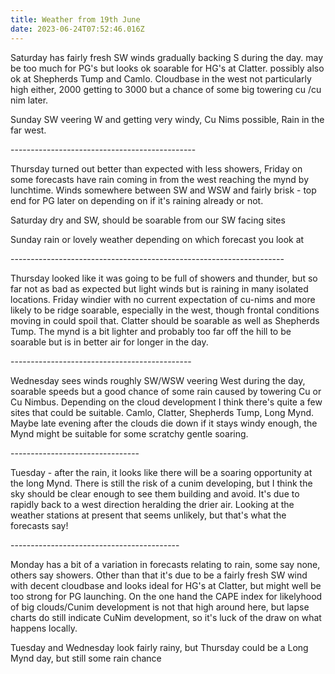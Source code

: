 ```yaml
---
title: Weather from 19th June
date: 2023-06-24T07:52:46.016Z
---
```

Saturday has fairly fresh SW winds gradually backing S during the day.  may be too much for PG's but looks ok soarable for HG's at Clatter.  possibly also ok at Shepherds Tump and Camlo.  Cloudbase in the west not particularly high either, 2000 getting to 3000 but a chance of some big towering cu /cu nim later.  

Sunday SW veering W and getting very windy,  Cu Nims possible, Rain in the far west.

\----------------------------------------------

Thursday turned out better than expected with less showers, Friday on some forecasts have rain coming in from the west reaching the mynd by lunchtime.  Winds somewhere between SW and WSW and fairly brisk - top end for PG later on depending on if it's raining already or not.

Saturday dry and SW, should be soarable from our SW facing sites

Sunday rain or lovely weather depending on which forecast you look at

\--------------------------------------------------------------------

Thursday looked like it was going to be full of showers and thunder, but so far not as bad as expected but light winds but is raining in many isolated locations.  Friday windier with no current expectation of cu-nims and more likely to be ridge soarable, especially in the west, though frontal conditions moving in could spoil that.  Clatter should be soarable as well as Shepherds Tump.  The mynd is a bit lighter and probably too far off the hill to be soarable but is in better air for longer in the day.

\---------------------------------------------

Wednesday sees winds roughly SW/WSW veering West during the day, soarable speeds but a good chance of some rain caused by towering Cu or Cu Nimbus.  Depending on the cloud development I think there's quite a few sites that could be suitable.  Camlo, Clatter, Shepherds Tump, Long Mynd.  Maybe late evening after the clouds die down if it stays windy enough, the Mynd might be suitable for some scratchy gentle soaring. 

\--------------------------------

Tuesday - after the rain, it looks like there will be a soaring opportunity at the long Mynd.  There is still the risk of a cunim developing, but I think the sky should be clear enough to see them building and avoid.  It's due to rapidly back to a west direction heralding the drier air.  Looking at the weather stations at present that seems unlikely, but that's what the forecasts say!

\------------------------------------------

Monday has a bit of a variation in forecasts relating to rain, some say none, others say showers.  Other than that it's due to be a fairly fresh SW wind with decent cloudbase and looks ideal for HG's at Clatter, but might well be too strong for PG launching.  On the one hand the CAPE index for likelyhood of big clouds/Cunim development is not that high around here, but lapse charts do still indicate CuNim development, so it's luck of the draw on what happens locally.

Tuesday and Wednesday look fairly rainy, but Thursday could be a Long Mynd day, but still some rain chance